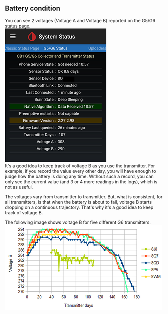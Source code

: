 ## Battery condition  
  
You can see 2 voltages (Voltage A and Voltage B) reported on the G5/G6 status page.  
![](./images/system-status-pg.png)  
It's a good idea to keep track of voltage B as you use the transmitter.  For example, if you record the value every other day, you will have enough to judge how the battery is doing any time.  Without such a record, you can only see the current value (and 3 or 4 more readings in the logs), which is not as useful.  

The voltages vary from transmitter to transmitter.  But, what is consistent, for all transmitters, is that when the battery is about to fail, voltage B starts dropping on a continuous trajectory.  That's why it's a good idea to keep track of voltage B.  

The following image shows voltage B for five different G6 transmitters.  
![](./images/voltage_b_trend.png)  
